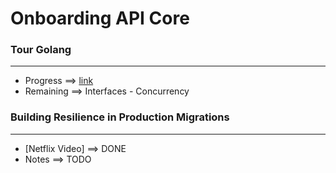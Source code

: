 # Onboarding API Core 

### Tour Golang 
***
* Progress  ==> [link](https://github.com/lpdmacedo/onboarding/blob/master/GO_TOUR.md)
* Remaining ==> Interfaces - Concurrency

### Building Resilience in Production Migrations
***
* [Netflix Video] ==> DONE
* Notes           ==> TODO

